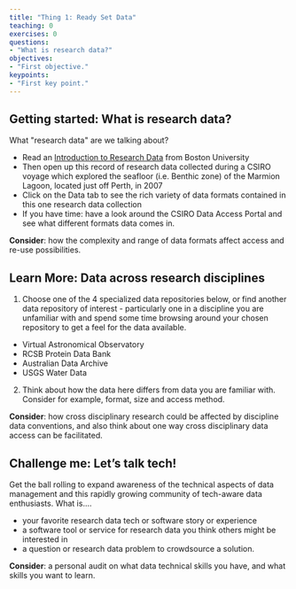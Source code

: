 ```yaml
---
title: "Thing 1: Ready Set Data"
teaching: 0
exercises: 0
questions:
- "What is research data?"
objectives:
- "First objective."
keypoints:
- "First key point."
---
```


## Getting started: What is research data?

What "research data" are we talking about?

* Read an [Introduction to Research Data](http://www.bu.edu/datamanagement/background/whatisdata/) from Boston University
* Then open up this record of research data collected during a CSIRO voyage which explored the seafloor (i.e. Benthic zone) of the Marmion Lagoon, located just off Perth, in 2007
* Click on the Data tab to see the rich variety of data formats contained in this one research data collection
* If you have time: have a look around the CSIRO Data Access Portal and see what different formats data comes in.

**Consider**: how the complexity and range of data formats affect access and re-use possibilities.

## Learn More: Data across research disciplines

1. Choose one of the 4 specialized data repositories below, or find another data repository of interest - particularly one in a discipline you are unfamiliar with and spend some time browsing around your chosen repository to get a feel for the data available.

* Virtual Astronomical Observatory
* RCSB Protein Data Bank
* Australian Data Archive
* USGS Water Data

2. Think about how the data here differs from data you are familiar with.  Consider for example, format, size and access method.

**Consider**: how cross disciplinary research could be affected by discipline data conventions, and also think about one way cross disciplinary data access can be facilitated.

## Challenge me: Let’s talk tech!

Get the ball rolling to expand awareness of the technical aspects of data management and this rapidly growing community of tech-aware data enthusiasts.
What is....
* your favorite research data tech or software story or experience
* a software tool or service for research data you think others might be interested in
* a question or research data problem to crowdsource a solution.

**Consider**: a personal audit on what data technical skills you have, and what skills you want to learn.
